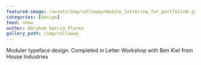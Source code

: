```yaml
---
featured-image: /assets/img/calloway/module_lettering_for_portfolio0.jpg
categories: [design]
feed: show
author: Abraham Garcia Flores
gallery_path: /img/calloway
---
```


Moduler typeface design. Completed in Letter Workshop with Ben Kiel from House Industries